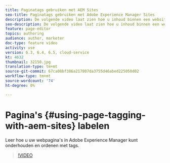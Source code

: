 ```yaml
---
title: Paginatags gebruiken met AEM Sites
seo-title: Paginatags gebruiken met Adobe Experience Manager Sites
description: De volgende video laat zien hoe u inhoud binnen een website in Adobe Experience Manager snel en eenvoudig kunt classificeren met behulp van paginatags.
seo-description: De volgende video laat zien hoe u inhoud binnen een website in Adobe Experience Manager snel en eenvoudig kunt classificeren met behulp van paginatags.
feature: page-editor
topics: authoring
audience: author, marketer
doc-type: feature video
activity: use
version: 6.3, 6.4, 6.5, cloud-service
kt: 4632
thumbnail: 32150.jpg
translation-type: tm+mt
source-git-commit: 67ca08bf386a217807da3755d46abed225050d02
workflow-type: tm+mt
source-wordcount: '74'
ht-degree: 0%

---
```



# Pagina&#39;s {#using-page-tagging-with-aem-sites} labelen

Leer hoe u uw webpagina&#39;s in Adobe Experience Manager kunt onderhouden en ordenen met tags.

>[!VIDEO](https://video.tv.adobe.com/v/32150?quality=12&learn=on)
